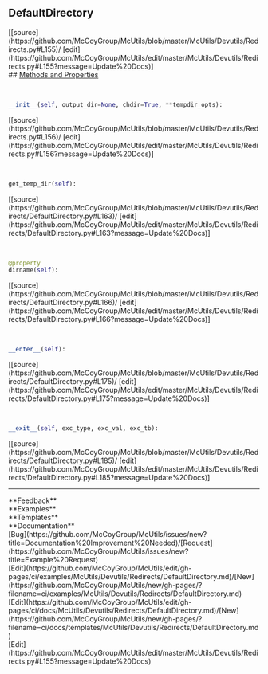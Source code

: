 ## <a id="McUtils.Devutils.Redirects.DefaultDirectory">DefaultDirectory</a> 

<div class="docs-source-link" markdown="1">
[[source](https://github.com/McCoyGroup/McUtils/blob/master/McUtils/Devutils/Redirects.py#L155)/
[edit](https://github.com/McCoyGroup/McUtils/edit/master/McUtils/Devutils/Redirects.py#L155?message=Update%20Docs)]
</div>









<div class="collapsible-section">
 <div class="collapsible-section collapsible-section-header" markdown="1">
## <a class="collapse-link" data-toggle="collapse" href="#methods" markdown="1"> Methods and Properties</a> <a class="float-right" data-toggle="collapse" href="#methods"><i class="fa fa-chevron-down"></i></a>
 </div>
 <div class="collapsible-section collapsible-section-body collapse show" id="methods" markdown="1">
 
<a id="McUtils.Devutils.Redirects.DefaultDirectory.__init__" class="docs-object-method">&nbsp;</a> 
```python
__init__(self, output_dir=None, chdir=True, **tempdir_opts): 
```
<div class="docs-source-link" markdown="1">
[[source](https://github.com/McCoyGroup/McUtils/blob/master/McUtils/Devutils/Redirects.py#L156)/
[edit](https://github.com/McCoyGroup/McUtils/edit/master/McUtils/Devutils/Redirects.py#L156?message=Update%20Docs)]
</div>


<a id="McUtils.Devutils.Redirects.DefaultDirectory.get_temp_dir" class="docs-object-method">&nbsp;</a> 
```python
get_temp_dir(self): 
```
<div class="docs-source-link" markdown="1">
[[source](https://github.com/McCoyGroup/McUtils/blob/master/McUtils/Devutils/Redirects/DefaultDirectory.py#L163)/
[edit](https://github.com/McCoyGroup/McUtils/edit/master/McUtils/Devutils/Redirects/DefaultDirectory.py#L163?message=Update%20Docs)]
</div>


<a id="McUtils.Devutils.Redirects.DefaultDirectory.dirname" class="docs-object-method">&nbsp;</a> 
```python
@property
dirname(self): 
```
<div class="docs-source-link" markdown="1">
[[source](https://github.com/McCoyGroup/McUtils/blob/master/McUtils/Devutils/Redirects/DefaultDirectory.py#L166)/
[edit](https://github.com/McCoyGroup/McUtils/edit/master/McUtils/Devutils/Redirects/DefaultDirectory.py#L166?message=Update%20Docs)]
</div>


<a id="McUtils.Devutils.Redirects.DefaultDirectory.__enter__" class="docs-object-method">&nbsp;</a> 
```python
__enter__(self): 
```
<div class="docs-source-link" markdown="1">
[[source](https://github.com/McCoyGroup/McUtils/blob/master/McUtils/Devutils/Redirects/DefaultDirectory.py#L175)/
[edit](https://github.com/McCoyGroup/McUtils/edit/master/McUtils/Devutils/Redirects/DefaultDirectory.py#L175?message=Update%20Docs)]
</div>


<a id="McUtils.Devutils.Redirects.DefaultDirectory.__exit__" class="docs-object-method">&nbsp;</a> 
```python
__exit__(self, exc_type, exc_val, exc_tb): 
```
<div class="docs-source-link" markdown="1">
[[source](https://github.com/McCoyGroup/McUtils/blob/master/McUtils/Devutils/Redirects/DefaultDirectory.py#L185)/
[edit](https://github.com/McCoyGroup/McUtils/edit/master/McUtils/Devutils/Redirects/DefaultDirectory.py#L185?message=Update%20Docs)]
</div>
 </div>
</div>












---


<div markdown="1" class="text-secondary">
<div class="container">
  <div class="row">
   <div class="col" markdown="1">
**Feedback**   
</div>
   <div class="col" markdown="1">
**Examples**   
</div>
   <div class="col" markdown="1">
**Templates**   
</div>
   <div class="col" markdown="1">
**Documentation**   
</div>
   <div class="col" markdown="1">
   
</div>
   <div class="col" markdown="1">
   
</div>
   <div class="col" markdown="1">
   
</div>
</div>
  <div class="row">
   <div class="col" markdown="1">
[Bug](https://github.com/McCoyGroup/McUtils/issues/new?title=Documentation%20Improvement%20Needed)/[Request](https://github.com/McCoyGroup/McUtils/issues/new?title=Example%20Request)   
</div>
   <div class="col" markdown="1">
[Edit](https://github.com/McCoyGroup/McUtils/edit/gh-pages/ci/examples/McUtils/Devutils/Redirects/DefaultDirectory.md)/[New](https://github.com/McCoyGroup/McUtils/new/gh-pages/?filename=ci/examples/McUtils/Devutils/Redirects/DefaultDirectory.md)   
</div>
   <div class="col" markdown="1">
[Edit](https://github.com/McCoyGroup/McUtils/edit/gh-pages/ci/docs/McUtils/Devutils/Redirects/DefaultDirectory.md)/[New](https://github.com/McCoyGroup/McUtils/new/gh-pages/?filename=ci/docs/templates/McUtils/Devutils/Redirects/DefaultDirectory.md)   
</div>
   <div class="col" markdown="1">
[Edit](https://github.com/McCoyGroup/McUtils/edit/master/McUtils/Devutils/Redirects.py#L155?message=Update%20Docs)   
</div>
   <div class="col" markdown="1">
   
</div>
   <div class="col" markdown="1">
   
</div>
   <div class="col" markdown="1">
   
</div>
</div>
</div>
</div>